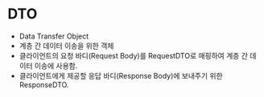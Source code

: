 # DTO

+ Data Transfer Object
+ 계층 간 데이터 이송을 위한 객체
+ 클라이언트의 요청 바디(Request Body)를 RequestDTO로 매핑하여 계층 간 데이터 이송에 사용함.
+ 클라이언트에게 제공할 응답 바디(Response Body)에 보내주기 위한 ResponseDTO.